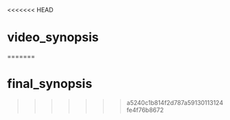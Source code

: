 <<<<<<< HEAD
# video_synopsis
=======
# final_synopsis
>>>>>>> a5240c1b814f2d787a59130113124fe4f76b8672
